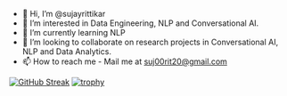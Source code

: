 - 👋 Hi, I’m @sujayrittikar
- 👀 I’m interested in Data Engineering, NLP and Conversational AI.
- 🌱 I’m currently learning NLP
- 💞️ I’m looking to collaborate on research projects in Conversational AI, NLP and Data Analytics.
- 📫 How to reach me - Mail me at suj00rit20@gmail.com

<!---
sujayrittikar/sujayrittikar is a ✨ special ✨ repository because its `README.md` (this file) appears on your GitHub profile.
You can click the Preview link to take a look at your changes.
--->

[![GitHub Streak](https://streak-stats.demolab.com/?user=sujayrittikar&currStreakNum=2FD3EB&fire=pink&theme=tokyonight-duo&sideLabels=F00&date_format=[Y.]n.j)](https://git.io/streak-stats)
[![trophy](https://github-profile-trophy.vercel.app/?username=sujayrittikar&theme=onedark)](https://github.com/ryo-ma/github-profile-trophy)
